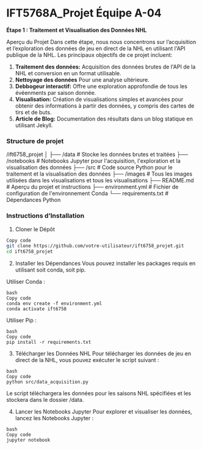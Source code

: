 # IFT5768A_Projet Équipe A-04

**Étape 1 : Traitement et Visualisation des Données NHL**

Aperçu du Projet
Dans cette étape, nous nous concentrons sur l’acquisition et l’exploration des données de jeu en direct de la NHL en utilisant l'API publique de la NHL. Les principaux objectifs de ce projet incluent:

1. **Traitement des données:** Acquisition des données brutes de l'API de la NHL et conversion en un format utilisable.
2. **Nettoyage des données** Pour une analyse ultérieure.
3. **Debbogeur interactif:** Offre une exploration approfondie de tous les évéenments par saison donnée.
4. **Visualisation:** Création de visualisations simples et avancées pour obtenir des informations à partir des données, y compris des cartes de tirs et de buts.
5. **Article de Blog:** Documentation des résultats dans un blog statique en utilisant Jekyll.


### Structure de projet
/ift6758_projet
│
├── /data                # Stocke les données brutes et traitées
├── /notebooks           # Notebooks Jupyter pour l'acquisition, l'exploration et la visualisation des données
├── /src                 # Code source Python pour le traitement et la visualisation des données
├── /images              # Tous les images utilisées dans les visualisations et tous les visualisations
├── README.md            # Aperçu du projet et instructions
├── environment.yml      # Fichier de configuration de l'environnement Conda
└── requirements.txt     # Dépendances Python

### Instructions d’Installation
1. Cloner le Dépôt
```bash
Copy code
git clone https://github.com/votre-utilisateur/ift6758_projet.git
cd ift6758_projet
```

2. Installer les Dépendances
Vous pouvez installer les packages requis en utilisant soit conda, soit pip.

Utiliser Conda :
```
bash
Copy code
conda env create -f environment.yml
conda activate ift6758
```
Utiliser Pip :

```
bash
Copy code
pip install -r requirements.txt
```

3. Télécharger les Données NHL
Pour télécharger les données de jeu en direct de la NHL, vous pouvez exécuter le script suivant :
```
bash
Copy code
python src/data_acquisition.py
```
Le script téléchargera les données pour les saisons NHL spécifiées et les stockera dans le dossier /data.

4. Lancer les Notebooks Jupyter
Pour explorer et visualiser les données, lancez les Notebooks Jupyter :
```
bash
Copy code
jupyter notebook
```